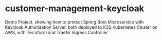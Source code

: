 # customer-management-keycloak
Demo Project, showing how to protect Spring Boot Microservice with Keycloak Authorization Server, both deployed to K3S Kubernetes Cluster on AWS, with Terraform and Traefik Ingress Controller

